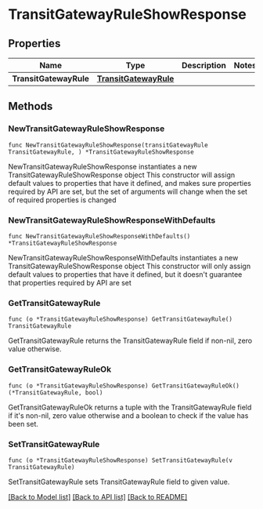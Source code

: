# TransitGatewayRuleShowResponse

## Properties

Name | Type | Description | Notes
------------ | ------------- | ------------- | -------------
**TransitGatewayRule** | [**TransitGatewayRule**](TransitGatewayRule.md) |  | 

## Methods

### NewTransitGatewayRuleShowResponse

`func NewTransitGatewayRuleShowResponse(transitGatewayRule TransitGatewayRule, ) *TransitGatewayRuleShowResponse`

NewTransitGatewayRuleShowResponse instantiates a new TransitGatewayRuleShowResponse object
This constructor will assign default values to properties that have it defined,
and makes sure properties required by API are set, but the set of arguments
will change when the set of required properties is changed

### NewTransitGatewayRuleShowResponseWithDefaults

`func NewTransitGatewayRuleShowResponseWithDefaults() *TransitGatewayRuleShowResponse`

NewTransitGatewayRuleShowResponseWithDefaults instantiates a new TransitGatewayRuleShowResponse object
This constructor will only assign default values to properties that have it defined,
but it doesn't guarantee that properties required by API are set

### GetTransitGatewayRule

`func (o *TransitGatewayRuleShowResponse) GetTransitGatewayRule() TransitGatewayRule`

GetTransitGatewayRule returns the TransitGatewayRule field if non-nil, zero value otherwise.

### GetTransitGatewayRuleOk

`func (o *TransitGatewayRuleShowResponse) GetTransitGatewayRuleOk() (*TransitGatewayRule, bool)`

GetTransitGatewayRuleOk returns a tuple with the TransitGatewayRule field if it's non-nil, zero value otherwise
and a boolean to check if the value has been set.

### SetTransitGatewayRule

`func (o *TransitGatewayRuleShowResponse) SetTransitGatewayRule(v TransitGatewayRule)`

SetTransitGatewayRule sets TransitGatewayRule field to given value.



[[Back to Model list]](../README.md#documentation-for-models) [[Back to API list]](../README.md#documentation-for-api-endpoints) [[Back to README]](../README.md)



